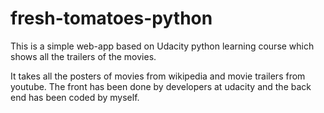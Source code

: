 # fresh-tomatoes-python
This is a simple web-app based on Udacity python learning course which shows  all the trailers of the movies.

It takes all the posters of movies from wikipedia and movie trailers from youtube.
The front has been done by developers at udacity and the back end has been coded by myself.
